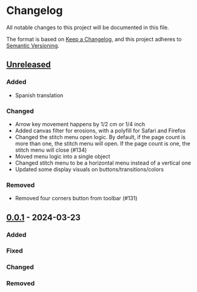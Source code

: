 # Changelog

All notable changes to this project will be documented in this file.

The format is based on [Keep a Changelog](https://keepachangelog.com/en/1.1.0/),
and this project adheres to [Semantic Versioning](https://semver.org/spec/v2.0.0.html).

## [Unreleased]

### Added

- Spanish translation

### Changed

- Arrow key movement happens by 1/2 cm or 1/4 inch
- Added canvas filter for erosions, with a polyfill for Safari and Firefox
- Changed the stitch menu open logic. By default, if the page count is more than one, the stitch menu will open. If the page count is one, the stitch menu will close (#134)
- Moved menu logic into a single object
- Changed stitch menu to be a horizontal menu instead of a vertical one
- Updated some display visuals on buttons/transitions/colors

### Removed

- Removed four corners button from toolbar (#131)

## [0.0.1] - 2024-03-23

### Added

### Fixed

### Changed

### Removed

[unreleased]: https://github.com/Pattern-Projector/pattern-projector/compare/v0.0.1...HEAD
[0.0.1]: https://github.com/Pattern-Projector/pattern-projector/compare/v0.0.0...v0.0.1
